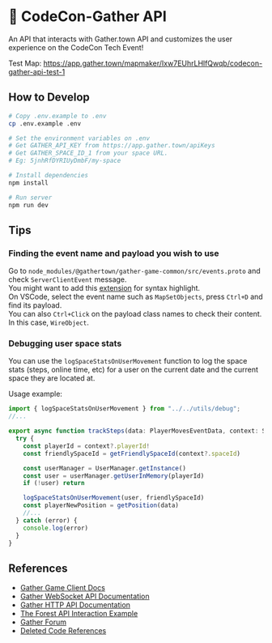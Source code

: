 # 📡 CodeCon-Gather API

An API that interacts with Gather.town API and customizes the user experience on the CodeCon Tech Event!

Test Map: https://app.gather.town/mapmaker/Ixw7EUhrLHlfQwqb/codecon-gather-api-test-1

## How to Develop

```bash
# Copy .env.example to .env
cp .env.example .env

# Set the environment variables on .env
# Get GATHER_API_KEY from https://app.gather.town/apiKeys
# Get GATHER_SPACE_ID_1 from your space URL.
# Eg: 5jnhRfDYRIUyDmbF/my-space

# Install dependencies
npm install

# Run server
npm run dev
```

## Tips

### Finding the event name and payload you wish to use

Go to `node_modules/@gathertown/gather-game-common/src/events.proto` and check `ServerClientEvent` message.  
You might want to add this [extension](https://marketplace.visualstudio.com/items?itemName=zxh404.vscode-proto3) for syntax highlight.  
On VSCode, select the event name such as `MapSetObjects`, press `Ctrl+D` and find its payload.  
You can also `Ctrl+Click` on the payload class names to check their content. In this case, `WireObject`.

### Debugging user space stats

You can use the `logSpaceStatsOnUserMovement` function to log the space stats (steps, online time, etc) for a user on the current date and the current space they are located at.

Usage example:

```js
import { logSpaceStatsOnUserMovement } from "../../utils/debug";
//...

export async function trackSteps(data: PlayerMovesEventData, context: ServerClientEventContext) {
  try {
    const playerId = context?.playerId!
    const friendlySpaceId = getFriendlySpaceId(context?.spaceId)

    const userManager = UserManager.getInstance()
    const user = userManager.getUserInMemory(playerId)
    if (!user) return

    logSpaceStatsOnUserMovement(user, friendlySpaceId)
    const playerNewPosition = getPosition(data)
    //...
  } catch (error) {
    console.log(error)
  }
}
```

## References

- [Gather Game Client Docs](http://gather-game-client-docs.s3-website-us-west-2.amazonaws.com/)
- [Gather WebSocket API Documentation](https://gathertown.notion.site/Gather-Websocket-API-bf2d5d4526db412590c3579c36141063)
- [Gather HTTP API Documentation](https://www.notion.so/Gather-HTTP-API-3bbf6c59325f40aca7ef5ce14c677444)
- [The Forest API Interaction Example](https://github.com/gathertown/the-forest)
- [Gather Forum](https://forum.gather.town/c/developers/api-questions/9)
- [Deleted Code References](https://github.com/codecon-dev/codecon-gather-api/commit/484ad215a18b7880eb88d70f6dc79ca4882761da#diff-dc697555e8ec61509edd340ba26f29b4257f08a420ce81a085c1ed9ed1432b56)
